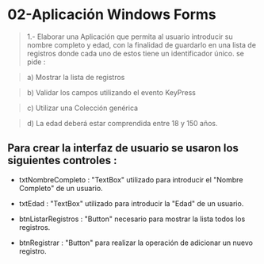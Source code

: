 # 02-Aplicación Windows Forms

> 1.- Elaborar una Aplicación que permita al usuario introducir su nombre completo y edad, con la finalidad de guardarlo en una lista de registros donde cada uno de estos tiene un identificador único. 
se pide :

> a) Mostrar la lista de registros

> b) Validar los campos utilizando el evento KeyPress

> c) Utilizar una Colección genérica

> d) La edad deberá estar comprendida entre 18 y 150 años.

>>>>>>>>>>>>>>>>>>>>>>>>>>>>>

## Para crear la interfaz de usuario se usaron los siguientes controles :

* txtNombreCompleto : "TextBox" utilizado para introducir el "Nombre Completo" de un usuario.

* txtEdad : "TextBox" utilizado para introducir la "Edad" de un usuario.

* btnListarRegistros : "Button" necesario para mostrar la lista todos los registros.

* btnRegistrar : "Button" para realizar la operación de adicionar un nuevo registro.